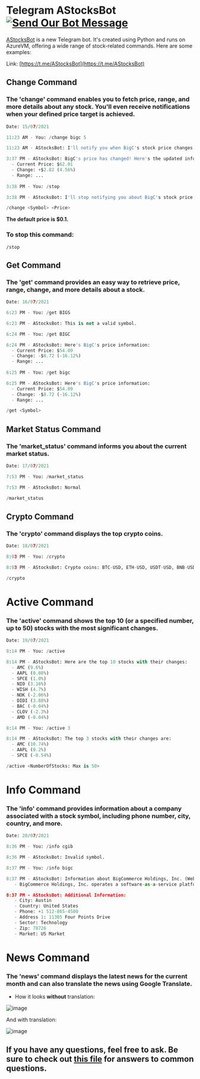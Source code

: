 # Telegram AStocksBot [![Send Our Bot Message](https://img.shields.io/badge/the-bot-brightgreen.svg?style=flat)](https://t.me/AStocksBot)

[AStocksBot](https://t.me/AStocksBot) is a new Telegram bot. It's created using Python and runs on AzureVM, offering a wide range of stock-related commands. Here are some examples:

Link: [https://t.me/AStocksBot](https://t.me/AStocksBot)

## Change Command
### The 'change' command enables you to fetch price, range, and more details about any stock. You'll even receive notifications when your defined price target is achieved.

```python
Date: 15/07/2021

11:23 AM - You: /change bigc 5

11:23 AM - AStocksBot: I'll notify you when BigC's stock price changes by $5.

3:37 PM - AStocksBot: BigC's price has changed! Here's the updated information:
  - Current Price: $62.01
  - Change: +$2.82 (4.56%)
  - Range: ...
  
3:38 PM - You: /stop

3:38 PM - AStocksBot: I'll stop notifying you about BigC's stock price changes by $5.
```

```python
/change <Symbol> <Price>
```

**The default price is $0.1.**

### To stop this command:

```
/stop
```

## Get Command
### The 'get' command provides an easy way to retrieve price, range, change, and more details about a stock.

```python
Date: 16/07/2021

6:23 PM - You: /get BIGS

6:23 PM - AStocksBot: This is not a valid symbol.

6:24 PM - You: /get BIGC

6:24 PM - AStocksBot: Here's BigC's price information:
  - Current Price: $54.09
  - Change: -$8.72 (-16.12%)
  - Range: ...
  
6:25 PM - You: /get bigc

6:25 PM - AStocksBot: Here's BigC's price information:
  - Current Price: $54.09
  - Change: -$8.72 (-16.12%)
  - Range: ...
```

```python
/get <Symbol>
```

## Market Status Command
### The 'market_status' command informs you about the current market status.

```python
Date: 17/07/2021

7:53 PM - You: /market_status

7:53 PM - AStocksBot: Normal
```

```python
/market_status
```

## Crypto Command
### The 'crypto' command displays the top crypto coins.

```python
Date: 18/07/2021

8:03 PM - You: /crypto

8:03 PM - AStocksBot: Crypto coins: BTC-USD, ETH-USD, USDT-USD, BNB-USD, ADA-USD, XRP-USD, USDC-USD, HEX-USD, DOGE-USD, DOT1-USD.
```

```python
/crypto
```

# Active Command
### The 'active' command shows the top 10 (or a specified number, up to 50) stocks with the most significant changes.

```python
Date: 19/07/2021

8:14 PM - You: /active

8:14 PM - AStocksBot: Here are the top 10 stocks with their changes:
  - AMC (9.6%)
  - AAPL (0.08%)
  - SPCE (1.0%)
  - NIO (3.16%)
  - WISH (4.7%)
  - NOK (-2.06%)
  - DIDI (3.88%)
  - BAC (-0.04%)
  - CLOV (-2.3%)
  - AMD (-0.04%)

8:14 PM - You: /active 3

8:14 PM - AStocksBot: The top 3 stocks with their changes are:
  - AMC (10.74%)
  - AAPL (0.2%)
  - SPCE (-0.54%)
```

```python
/active <NumberOfStocks: Max is 50>
```

# Info Command
### The 'info' command provides information about a company associated with a stock symbol, including phone number, city, country, and more.

```python
Date: 20/07/2021

8:36 PM - You: /info cgib

8:36 PM - AStocksBot: Invalid symbol.

8:37 PM - You: /info bigc

8:37 PM - AStocksBot: Information about BigCommerce Holdings, Inc. (Website: [https://www.bigcommerce.com](https://www.bigcommerce.com)):
   - BigCommerce Holdings, Inc. operates a software-as-a-service platform for small businesses, mid-markets, and large enterprises in the United States. The company's platform provides various services for launching and scaling e-commerce operations, including store design, catalog management, hosting, checkout, order management, reporting, and pre-integrations. As of December 31, 2020, it served approximately 60,000 online stores across industries in approximately 155 countries. BigCommerce Holdings, Inc. was founded in 2009 and is headquartered in Austin, Texas.

8:37 PM - AStocksBot: Additional Information:
   - City: Austin
   - Country: United States
   - Phone: +1 512-865-4500
   - Address 1: 11305 Four Points Drive
   - Sector: Technology
   - Zip: 78726
   - Market: US Market
```

# News Command
### The 'news' command displays the latest news for the current month and can also translate the news using Google Translate.

- How it looks **without** translation:

![image](https://user-images.githubusercontent.com/78441039/126384721-47d70e64-39ff-40ab-a2d4-0fe5ad170b49.png)

And with translation:

![image](https://user-images.githubusercontent.com/78441039/126384392-5e7bfa7d-2570-44bf-b0ff-25a7aae2cfa2.png)

## If you have any questions, feel free to ask. Be sure to check out [this file](faq.md) for answers to common questions.
